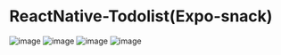 # ReactNative-Todolist(Expo-snack)
![image](https://github.com/esseucar/ReactNative-Todolist/assets/79807819/bc39be70-a950-4e94-9652-6054ca52dd05)
![image](https://github.com/esseucar/ReactNative-Todolist/assets/79807819/7d59ecd0-fc51-4221-ae9d-9eee66dbe32c)
![image](https://github.com/esseucar/ReactNative-Todolist/assets/79807819/5a491019-43b9-4657-9c2c-ef38f0df7f37)
![image](https://github.com/esseucar/ReactNative-Todolist/assets/79807819/35725fe5-b2d9-4027-b996-080e20adc03c)


